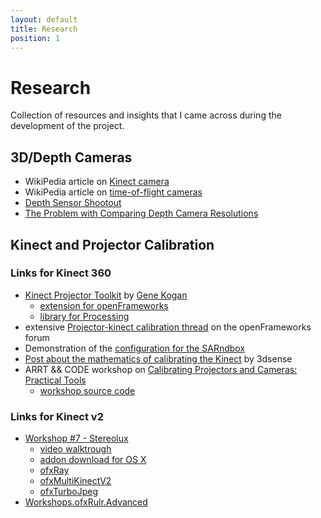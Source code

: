 ```yaml
---
layout: default
title: Research
position: 1
---
```


# Research

Collection of resources and insights that I came across during the development of the project.

## 3D/Depth Cameras

* WikiPedia article on [Kinect camera](https://en.wikipedia.org/wiki/Kinect)
* WikiPedia article on [time-of-flight cameras](https://en.wikipedia.org/wiki/Time-of-flight_camera)
* [Depth Sensor Shootout](https://stimulant.com/depth-sensor-shootout-2/)
* [The Problem with Comparing Depth Camera Resolutions](http://www.imaginativeuniversal.com/blog/post/2015/09/15/the-problem-with-comparing-depth-camera-resolutions.aspx)

## Kinect and Projector Calibration

### Links for Kinect 360

* [Kinect Projector Toolkit](http://www.genekogan.com/works/kinect-projector-toolkit.html) by [Gene Kogan](http://www.genekogan.com/)
	* [extension for openFrameworks](https://github.com/genekogan/ofxKinectProjectorToolkit)
	* [library for Processing](https://github.com/genekogan/KinectProjectorToolkit)
* extensive [Projector-kinect calibration thread](https://forum.openframeworks.cc/t/projector-kinect-calibration/12712) on the openFrameworks forum
* Demonstration of the [configuration for the SARndbox](https://www.youtube.com/watch?v=vXkA9gUoSAc)
* [Post about the mathematics of calibrating the Kinect](http://blog.3dsense.org/programming/kinect-projector-calibration-human-mapping-2/) by 3dsense
* ARRT && CODE workshop on [Calibrating Projectors and Cameras: Practical Tools](http://artandcode.com/3d/workshops/4a-calibrating-projectors-and-cameras/)
	* [workshop source code](https://github.com/elliotwoods/artandcode.Camera-and-projector-calibration)

### Links for Kinect v2

* [Workshop #7 - Stereolux](https://rulr.hackpad.com/Workshop-7-Stereolux-4wMwVlwlfpo)
	* [video walktrough](https://www.youtube.com/watch?v=siYgDfAmt9s)
	* [addon download for OS X](https://drive.google.com/a/kimchiandchips.com/folderview?id=0B_S1z3_AWMRSfnc4a1Q5V3E4UUppUTQxUlhsTTdzR2tFellkVVotNHd2dXlYUktXRlpuNUE&usp=drive_web#)
	* [ofxRay](https://github.com/elliotwoods/ofxRay)
	* [ofxMultiKinectV2](https://github.com/hanasaan/ofxMultiKinectV2)
	* [ofxTurboJpeg](https://github.com/armadillu/ofxTurboJpeg)
* [Workshops.ofxRulr.Advanced](https://github.com/elliotwoods/Workshops.ofxRulr.Advanced)
